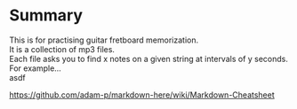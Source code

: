 Summary
=======
This is for practising guitar fretboard memorization.  
It is a collection of mp3 files.  
Each file asks you to find x notes on a given string at intervals of y seconds.  
For example...  
asdf

https://github.com/adam-p/markdown-here/wiki/Markdown-Cheatsheet

